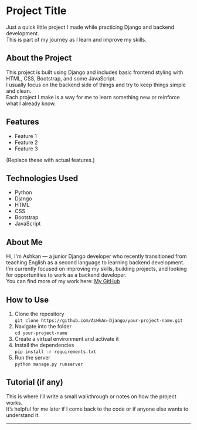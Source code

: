 # Project Title

Just a quick little project I made while practicing Django and backend development.  
This is part of my journey as I learn and improve my skills.

## About the Project

This project is built using Django and includes basic frontend styling with HTML, CSS, Bootstrap, and some JavaScript.  
I usually focus on the backend side of things and try to keep things simple and clean.  
Each project I make is a way for me to learn something new or reinforce what I already know.

## Features

- Feature 1
- Feature 2
- Feature 3

(Replace these with actual features.)

## Technologies Used

- Python
- Django
- HTML
- CSS
- Bootstrap
- JavaScript

## About Me

Hi, I'm Ashkan — a junior Django developer who recently transitioned from teaching English as a second language to learning backend development.  
I’m currently focused on improving my skills, building projects, and looking for opportunities to work as a backend developer.  
You can find more of my work here: [My GitHub](https://github.com/AsHkAn-Django)

## How to Use

1. Clone the repository  
   `git clone https://github.com/AsHkAn-Django/your-project-name.git`
2. Navigate into the folder  
   `cd your-project-name`
3. Create a virtual environment and activate it
4. Install the dependencies  
   `pip install -r requirements.txt`
5. Run the server  
   `python manage.py runserver`

## Tutorial (if any)

This is where I’ll write a small walkthrough or notes on how the project works.  
It’s helpful for me later if I come back to the code or if anyone else wants to understand it.

---

